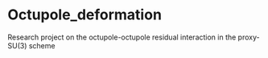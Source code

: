# Octupole_deformation

Research project on the octupole-octupole residual interaction in the proxy-SU(3) scheme
